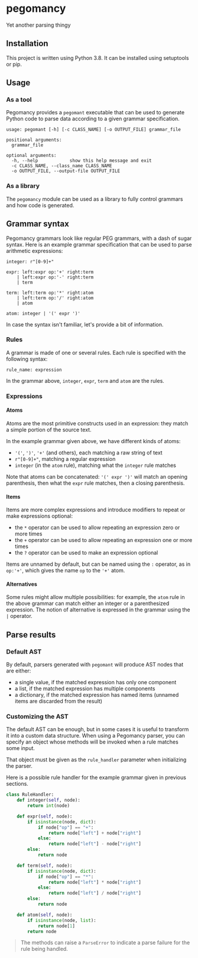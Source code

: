 # pegomancy

Yet another parsing thingy

## Installation

This project is written using Python 3.8. It can be installed using setuptools or pip.

## Usage

### As a tool

Pegomancy provides a `pegomant` executable that can be used to generate Python code to parse data according to a given grammar specification.

```
usage: pegomant [-h] [-c CLASS_NAME] [-o OUTPUT_FILE] grammar_file

positional arguments:
  grammar_file

optional arguments:
  -h, --help            show this help message and exit
  -c CLASS_NAME, --class_name CLASS_NAME
  -o OUTPUT_FILE, --output-file OUTPUT_FILE
```

### As a library

The `pegomancy` module can be used as a library to fully control grammars and how code is generated.

## Grammar syntax

Pegomancy grammars look like regular PEG grammars, with a dash of sugar syntax. Here is an example grammar specification that can be used to parse arithmetic expressions:

```
integer: r"[0-9]+"

expr: left:expr op:'+' right:term
    | left:expr op:'-' right:term
    | term

term: left:term op:'*' right:atom
    | left:term op:'/' right:atom
    | atom

atom: integer | '(' expr ')'
```

In case the syntax isn't familiar, let's provide a bit of information.

### Rules

A grammar is made of one or several rules. Each rule is specified with the following syntax:

```
rule_name: expression
```

In the grammar above, `integer`, `expr`, `term` and `atom` are the rules.

### Expressions

#### Atoms

Atoms are the most primitive constructs used in an expression: they match a simple portion of the source text.

In the example grammar given above, we have different kinds of atoms:
- `'('`, `')'`, `'+'` (and others), each matching a raw string of text
- `r"[0-9]+"`, matching a regular expression
- `integer` (in the `atom` rule), matching what the `integer` rule matches

Note that atoms can be concatenated: `'(' expr ')'` will match an opening parenthesis, then what the `expr` rule matches, then a closing parenthesis.

#### Items

Items are more complex expressions and introduce modifiers to repeat or make expressions optional:
- the `*` operator can be used to allow repeating an expression zero or more times
- the `+` operator can be used to allow repeating an expression one or more times
- the `?` operator can be used to make an expression optional

Items are unnamed by default, but can be named using the `:` operator, as in `op:'+'`, which gives the name `op` to the `'+'` atom.

#### Alternatives

Some rules might allow multiple possibilities: for example, the `atom` rule in the above grammar can match either an integer or a parenthesized expression.
The notion of alternative is expressed in the grammar using the `|` operator.

## Parse results

### Default AST

By default, parsers generated with `pegomant` will produce AST nodes that are either:
- a single value, if the matched expression has only one component
- a list, if the matched expression has multiple components
- a dictionary, if the matched expression has named items (unnamed items are discarded from the result)

### Customizing the AST

The default AST can be enough, but in some cases it is useful to transform it into a custom data structure.
When using a Pegomancy parser, you can specify an object whose methods will be invoked when a rule matches some input.

That object must be given as the `rule_handler` parameter when initializing the parser.

Here is a possible rule handler for the example grammar given in previous sections.

```python
class RuleHandler:
    def integer(self, node):
        return int(node)

    def expr(self, node):
        if isinstance(node, dict):
            if node["op"] == "+":
                return node["left"] + node["right"]
            else:
                return node["left"] - node["right"]
        else:
            return node

    def term(self, node):
        if isinstance(node, dict):
            if node["op"] == "*":
                return node["left"] * node["right"]
            else:
                return node["left"] / node["right"]
        else:
            return node

    def atom(self, node):
        if isinstance(node, list):
            return node[1]
        return node
```

> The methods can raise a `ParseError` to indicate a parse failure for the rule being handled.
